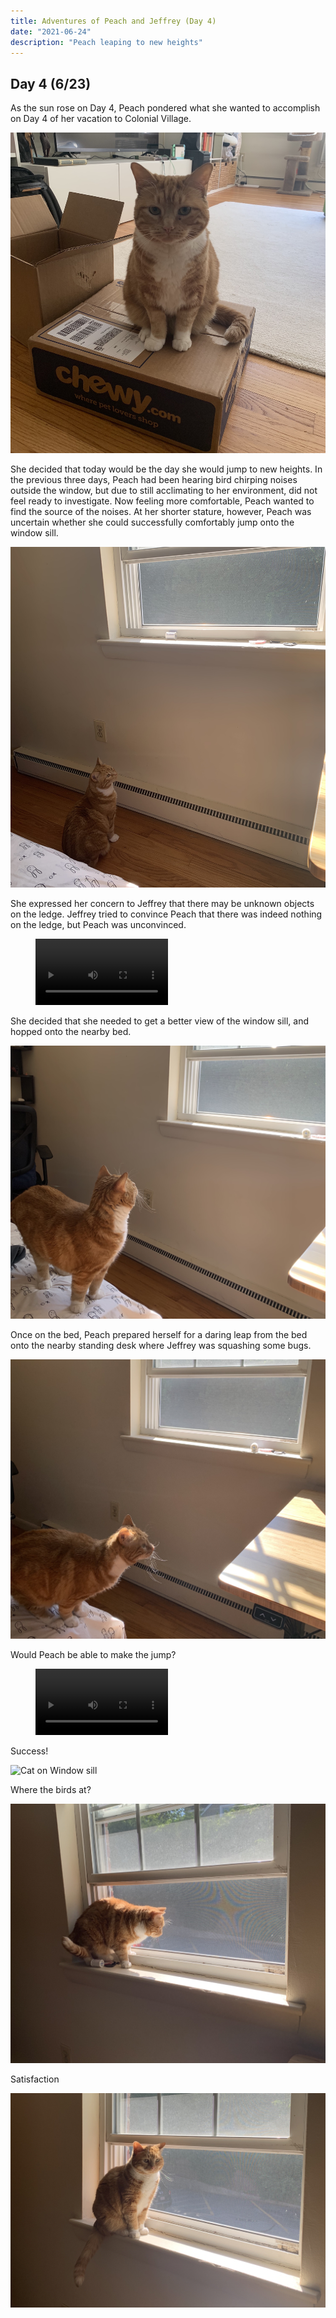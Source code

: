 ```yaml
---
title: Adventures of Peach and Jeffrey (Day 4)
date: "2021-06-24"
description: "Peach leaping to new heights"
---
```


## Day 4 (6/23)

As the sun rose on Day 4, Peach pondered what she wanted to accomplish on Day 4 of her vacation to Colonial Village.

![Cat Pondering](./peach_morning_pondering.jpeg)

She decided that today would be the day she would jump to new heights. In the previous three days, Peach had been hearing bird chirping noises outside the window, but due to still acclimating to her environment, did not feel ready to investigate. Now feeling more comfortable, Peach wanted to find the source of the noises. At her shorter stature, however, Peach was uncertain whether she could successfully comfortably jump onto the window sill.

![Cat Looking at Window](./peach_ground_window.jpeg)

She expressed her concern to Jeffrey that there may be unknown objects on the ledge. Jeffrey tried to convince Peach that there was indeed nothing on the ledge, but Peach was unconvinced.

<figure class="video_container">
  <video controls="true" allowfullscreen="true" width="50%" >
    <source src="./peach_searching.mp4.mov" type="video/mp4">
  </video>
</figure>

She decided that she needed to get a better view of the window sill, and hopped onto the nearby bed.

![Cat on Bed](./peach_bed_window.jpeg)

Once on the bed, Peach prepared herself for a daring leap from the bed onto the nearby standing desk where Jeffrey was squashing some bugs.

![Cat on Bed Prep](./peach_bed_prep_jump.jpeg)

Would Peach be able to make the jump?

<figure class="video_container">
  <video controls="true" allowfullscreen="true" width="50%" >
    <source src="./peach_jumping.mp4.mov" type="video/mp4">
  </video>
</figure>

Success!

![Cat on Window sill](./peach_window_1.jpeg)

Where the birds at?

![Cat on Window sill](./peach_window_2.jpeg)

Satisfaction

![Cat on Window sill](./peach_window_3.jpeg)
